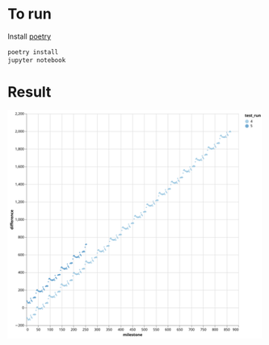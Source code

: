 # To run

Install [poetry](https://python-poetry.org/docs/)

```
poetry install
jupyter notebook
```

# Result

![A graph of dots increasing over time. The x-axis label is milestone. The y-axis label is difference](./visualization.svg)
